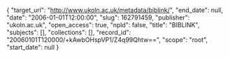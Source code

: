 {
  "target_url": "http://www.ukoln.ac.uk/metadata/biblink/", 
  "end_date": null, 
  "date": "2006-01-01T12:00:00", 
  "slug": 162791459, 
  "publisher": "ukoln.ac.uk", 
  "open_access": true, 
  "npld": false, 
  "title": "BIBLINK", 
  "subjects": [], 
  "collections": [], 
  "record_id": "20060101T120000/+kAwbOHspVP1/Z4q99Qhtw==", 
  "scope": "root", 
  "start_date": null
}

